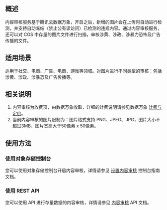 ## 概述

内容审核服务基于腾讯云数据万象，开启之后，新增的图片会在上传时自动进行检测，并支持自动冻结（禁止公有读访问）已检测的违规内容。通过内容审核服务，还可以对 COS 中存量的图片文件进行扫描，审核涉黄、涉政、涉暴力恐怖及广告传播的文件。

## 适用场景

适用于社交、电商、广告、电商、游戏等领域。对图片进行不同类型的审核：包括涉黄、涉政、涉暴恐及广告传播等。

## 相关说明

1. 内容审核为收费项，由数据万象收取，详细的计费说明请参见数据万象 [计费与定价](https://cloud.tencent.com/document/product/460/6970)。 
2. 当前内容审核的图片限制为：图片格式支持 PNG、JPEG、JPG，图片大小不超过3MB，图片宽高大于50像素 x 50像素。

## 使用方法

### 使用对象存储控制台

您可以使用对象存储控制台开启内容审核，详情请参见 [设置内容审核](https://cloud.tencent.com/document/product/436/45433) 控制台指南文档。

### 使用 REST API

您可以使用 API 进行存量数据的内容审核，详情请参见 [内容审核](https://cloud.tencent.com/document/product/436/45434) API 文档。


